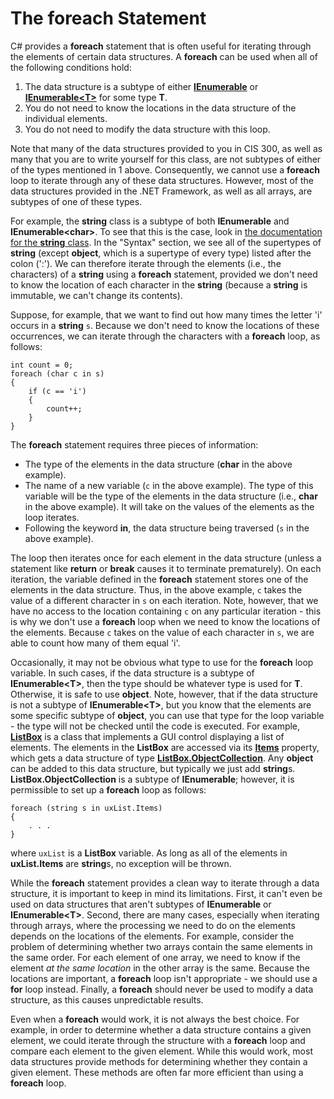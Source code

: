 # The foreach Statement

C\# provides a **foreach** statement that is often useful for iterating
through the elements of certain data structures. A **foreach** can be
used when all of the following conditions hold:

1.  The data structure is a subtype of either
    [**IEnumerable**](http://msdn.microsoft.com/en-us/library/system.collections.ienumerable.aspx)
    or
    [**IEnumerable\<T\>**](http://msdn.microsoft.com/en-us/library/9eekhta0\(v=vs.110\).aspx)
    for some type **T**.
2.  You do not need to know the locations in the data structure of the
    individual elements.
3.  You do not need to modify the data structure with this loop.

Note that many of the data structures provided to you in CIS 300, as
well as many that you are to write yourself for this class, are not
subtypes of either of the types mentioned in 1 above. Consequently, we
cannot use a **foreach** loop to iterate through any of these data
structures. However, most of the data structures provided in the .NET
Framework, as well as all arrays, are subtypes of one of these types.

For example, the **string** class is a subtype of both **IEnumerable**
and **IEnumerable\<char\>**. To see that this is the case, look in [the
documentation for the **string**
class](http://msdn.microsoft.com/en-us/library/system.string\(v=vs.110\).aspx).
In the "Syntax" section, we see all of the supertypes of **string**
(except **object**, which is a supertype of every type) listed after the
colon (':'). We can therefore iterate through the elements (i.e., the
characters) of a **string** using a **foreach** statement, provided we
don't need to know the location of each character in the **string**
(because a **string** is immutable, we can't change its contents).

Suppose, for example, that we want to find out how many times the letter
'i' occurs in a **string** `s`. Because we don't need to know the
locations of these occurrences, we can iterate through the characters
with a **foreach** loop, as follows:

    int count = 0;
    foreach (char c in s)
    {
        if (c == 'i')
        {
            count++;
        }
    }

The **foreach** statement requires three pieces of information:

  - The type of the elements in the data structure (**char** in the
    above example).
  - The name of a new variable (`c` in the above example). The type of
    this variable will be the type of the elements in the data structure
    (i.e., **char** in the above example). It will take on the values of
    the elements as the loop iterates.
  - Following the keyword **in**, the data structure being traversed
    (`s` in the above example).

The loop then iterates once for each element in the data structure
(unless a statement like **return** or **break** causes it to terminate
prematurely). On each iteration, the variable defined in the **foreach**
statement stores one of the elements in the data structure. Thus, in the
above example, `c` takes the value of a different character in `s` on
each iteration. Note, however, that we have no access to the location
containing `c` on any particular iteration - this is why we don't use a
**foreach** loop when we need to know the locations of the elements.
Because `c` takes on the value of each character in `s`, we are able to
count how many of them equal 'i'.

Occasionally, it may not be obvious what type to use for the **foreach**
loop variable. In such cases, if the data structure is a subtype of
**IEnumerable\<T\>**, then the type should be whatever type is used for
**T**. Otherwise, it is safe to use **object**. Note, however, that if
the data structure is not a subtype of **IEnumerable\<T\>**, but you
know that the elements are some specific subtype of **object**, you can
use that type for the loop variable - the type will not be checked until
the code is executed. For example,
[**ListBox**](http://msdn.microsoft.com/en-us/library/system.windows.forms.listbox\(v=vs.110\).aspx)
is a class that implements a GUI control displaying a list of elements.
The elements in the **ListBox** are accessed via its
[**Items**](http://msdn.microsoft.com/en-us/library/system.windows.forms.listbox.items\(v=vs.110\).aspx)
property, which gets a data structure of type
[**ListBox.ObjectCollection**](http://msdn.microsoft.com/en-us/library/system.windows.forms.listbox.objectcollection\(v=vs.110\).aspx).
Any **object** can be added to this data structure, but typically we
just add **string**s. **ListBox.ObjectCollection** is a subtype of
**IEnumerable**; however, it is permissible to set up a **foreach** loop
as follows:

    foreach (string s in uxList.Items)
    {
        . . .
    }

where `uxList` is a **ListBox** variable. As long as all of the elements
in **uxList.Items** are **string**s, no exception will be thrown.

While the **foreach** statement provides a clean way to iterate through
a data structure, it is important to keep in mind its limitations.
First, it can't even be used on data structures that aren't subtypes of
**IEnumerable** or **IEnumerable\<T\>**. Second, there are many cases,
especially when iterating through arrays, where the processing we need
to do on the elements depends on the locations of the elements. For
example, consider the problem of determining whether two arrays contain
the same elements in the same order. For each element of one array, we
need to know if the element *at the same location* in the other array is
the same. Because the locations are important, a **foreach** loop isn't
appropriate - we should use a **for** loop instead. Finally, a
**foreach** should never be used to modify a data structure, as this
causes unpredictable results.

Even when a **foreach** would work, it is not always the best choice.
For example, in order to determine whether a data structure contains a
given element, we could iterate through the structure with a **foreach**
loop and compare each element to the given element. While this would
work, most data structures provide methods for determining whether they
contain a given element. These methods are often far more efficient than
using a **foreach** loop.
